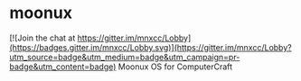 # moonux

[![Join the chat at https://gitter.im/mnxcc/Lobby](https://badges.gitter.im/mnxcc/Lobby.svg)](https://gitter.im/mnxcc/Lobby?utm_source=badge&utm_medium=badge&utm_campaign=pr-badge&utm_content=badge)
Moonux OS for ComputerCraft
